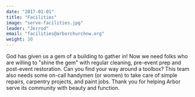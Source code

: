 ```yaml
---
date: "2017-01-01"
title: "Facilities"
image: "serve-facilities.jpg"
leader: "Jerrod"
email: "facilities@arborchurchnw.org"
weight: 30
---
```


God has given us a gem of a building to gather in! Now we need folks who are willing to "shine the gem" with regular cleaning, pre-event prep and post-event restoration. Can you find your way around a toolbox? This team also needs some on-call handymen (or women) to take care of simple repairs, carpentry projects, and paint jobs. Thank you for helping Arbor serve its community with beauty and function.
